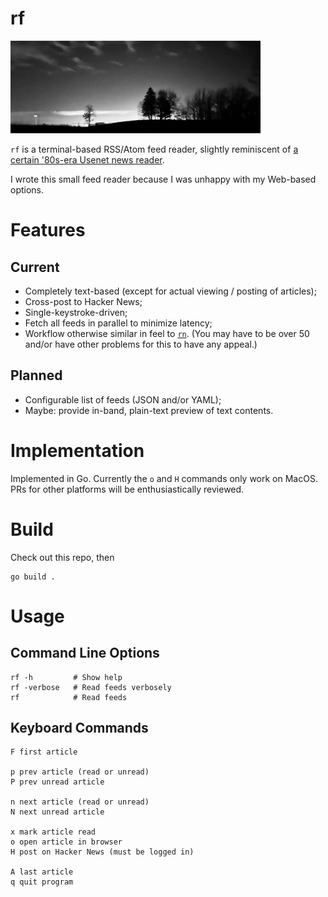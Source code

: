 # rf


<img src="/nightscan.jpeg" width="400">

`rf` is a terminal-based RSS/Atom feed reader, slightly reminiscent of [a certain '80s-era Usenet news reader](https://en.wikipedia.org/wiki/Rn_(newsreader)).

I wrote this small feed reader because I was unhappy with my Web-based options.

# Features
## Current

- Completely text-based (except for actual viewing / posting of articles);
- Cross-post to Hacker News;
- Single-keystroke-driven;
- Fetch all feeds in parallel to minimize latency;
- Workflow otherwise similar in feel to [`rn`](https://en.wikipedia.org/wiki/Rn_(newsreader)).  (You may have to be over 50 and/or have other problems for this to have any appeal.)

## Planned

- Configurable list of feeds (JSON and/or YAML);
- Maybe: provide in-band, plain-text preview of text contents.

# Implementation

Implemented in Go.  Currently the `o` and `H` commands only work on MacOS.  PRs for other platforms will be enthusiastically reviewed.

# Build

Check out this repo, then

    go build .

# Usage

## Command Line Options

    rf -h         # Show help
    rf -verbose   # Read feeds verbosely
    rf            # Read feeds

## Keyboard Commands

    F first article

    p prev article (read or unread)
    P prev unread article

    n next article (read or unread)
    N next unread article

    x mark article read
    o open article in browser
    H post on Hacker News (must be logged in)

    A last article
    q quit program

